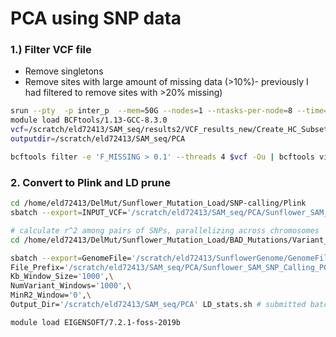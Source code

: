 # PCA using SNP data


### 1.) Filter VCF file
- Remove singletons
- Remove sites with large amount of missing data (>10%)- previously I had filtered to remove sites with >20% missing)

```bash
srun --pty  -p inter_p  --mem=50G --nodes=1 --ntasks-per-node=8 --time=6:00:00 --job-name=qlogin /bin/bash -l
module load BCFtools/1.13-GCC-8.3.0
vcf=/scratch/eld72413/SAM_seq/results2/VCF_results_new/Create_HC_Subset/New2/VarFilter_All/Sunflower_SAM_SNP_Calling_BIALLELIC_norm.vcf.gz
outputdir=/scratch/eld72413/SAM_seq/PCA

bcftools filter -e 'F_MISSING > 0.1' --threads 4 $vcf -Ou | bcftools view --min-ac 2[:minor] > ${outputdir}/Sunflower_SAM_SNP_Calling_PCAfilter.vcf

```

### 2. Convert to Plink and LD prune
```bash
cd /home/eld72413/DelMut/Sunflower_Mutation_Load/SNP-calling/Plink
sbatch --export=INPUT_VCF='/scratch/eld72413/SAM_seq/PCA/Sunflower_SAM_SNP_Calling_PCAfilter.vcf',OUT_PREFIX='/scratch/eld72413/SAM_seq/PCA/Sunflower_SAM_SNP_Calling_PCAfilter' VCF_convert.sh # Submitted batch job 7977411

# calculate r^2 among pairs of SNPs, parallelizing across chromosomes
cd /home/eld72413/DelMut/Sunflower_Mutation_Load/BAD_Mutations/Variant_analyses

sbatch --export=GenomeFile='/scratch/eld72413/SunflowerGenome/GenomeFile.txt',\
File_Prefix='/scratch/eld72413/SAM_seq/PCA/Sunflower_SAM_SNP_Calling_PCAfilter',\
Kb_Window_Size='1000',\
NumVariant_Windows='1000',\
MinR2_Window='0',\
Output_Dir='/scratch/eld72413/SAM_seq/PCA' LD_stats.sh # submitted batch job 7983974
```


```bash
module load EIGENSOFT/7.2.1-foss-2019b
```